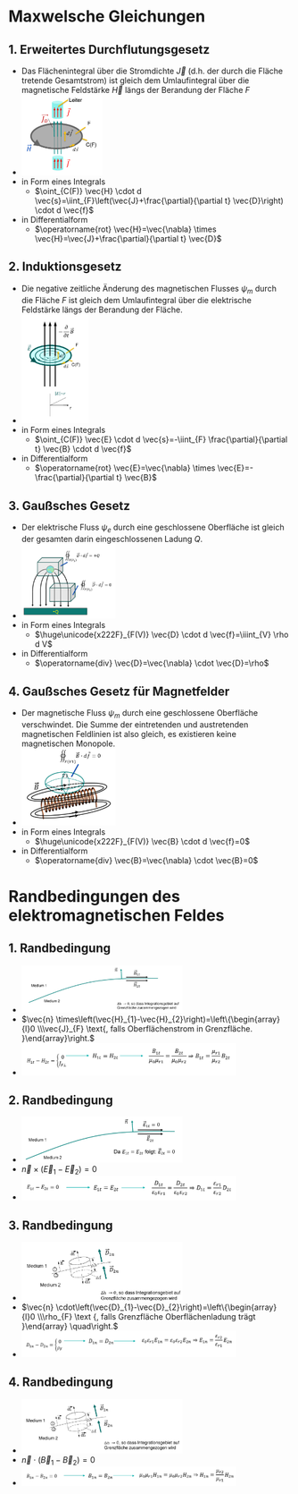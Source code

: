 # Maxwelsche Gleichungen 
## 1. Erweitertes Durchflutungsgesetz 
- Das Flächenintegral über die Stromdichte $\vec{J}$ (d.h. der durch die Fläche tretende Gesamtstrom) ist gleich dem Umlaufintegral über die magnetische Feldstärke $\vec{H}$ längs der Berandung der Fläche $F$ 
- <img src="https://raw.githubusercontent.com/xiaomeng-huang-study/images_Theoretische_Elektrotechnik/refs/heads/main/Scrennshot_2025-04-04_08-21-55.png?raw=" width="30%" />  
- in Form eines Integrals 
	- $\oint_{C(F)} \vec{H} \cdot d \vec{s}=\iint_{F}\left(\vec{J}+\frac{\partial}{\partial t} \vec{D}\right) \cdot d \vec{f}$ 
- in Differentialform 
	- $\operatorname{rot} \vec{H}=\vec{\nabla} \times \vec{H}=\vec{J}+\frac{\partial}{\partial t} \vec{D}$ 

## 2. Induktionsgesetz 
- Die negative zeitliche Änderung des magnetischen Flusses $\psi_{m}$ durch die Fläche $F$ ist gleich dem Umlaufintegral über die elektrische Feldstärke längs der Berandung der Fläche. 
- <img src="https://raw.githubusercontent.com/xiaomeng-huang-study/images_Theoretische_Elektrotechnik/refs/heads/main/Scrennshot_2025-04-04_16-41-51.png?raw=" width="25%" /> 
- in Form eines Integrals 
	- $\oint_{C(F)} \vec{E} \cdot d \vec{s}=-\iint_{F} \frac{\partial}{\partial t} \vec{B} \cdot d \vec{f}$ 
- in Differentialform 
	- $\operatorname{rot} \vec{E}=\vec{\nabla} \times \vec{E}=-\frac{\partial}{\partial t} \vec{B}$ 

## 3. Gaußsches Gesetz 
- Der elektrische Fluss $\psi_{e}$ durch eine geschlossene Oberfläche ist gleich der gesamten darin eingeschlossenen Ladung $Q$. 
- <img src="https://raw.githubusercontent.com/xiaomeng-huang-study/images_Theoretische_Elektrotechnik/refs/heads/main/Scrennshot_2025-04-04_16-46-34.png?raw=" width="35%" /> 
- in Form eines Integrals 
	- $\huge\unicode{x222F}_{F(V)} \vec{D} \cdot d \vec{f}=\iiint_{V} \rho d V$ 
- in Differentialform 
	- $\operatorname{div} \vec{D}=\vec{\nabla} \cdot \vec{D}=\rho$ 

## 4. Gaußsches Gesetz für Magnetfelder 
- Der magnetische Fluss $\psi_{m}$ durch eine geschlossene Oberfläche verschwindet. Die Summe der eintretenden und austretenden magnetischen Feldlinien ist also gleich, es existieren keine magnetischen Monopole. 
- <img src="https://raw.githubusercontent.com/xiaomeng-huang-study/images_Theoretische_Elektrotechnik/refs/heads/main/Scrennshot_2025-04-04_17-04-18.png?raw=" width="35%" /> 
- in Form eines Integrals 
	- $\huge\unicode{x222F}_{F(V)} \vec{B} \cdot d \vec{f}=0$ 
- in Differentialform 
	- $\operatorname{div} \vec{B}=\vec{\nabla} \cdot \vec{B}=0$ 


# Randbedingungen des elektromagnetischen Feldes 
## 1. Randbedingung 
- <img src="https://raw.githubusercontent.com/xiaomeng-huang-study/images_Theoretische_Elektrotechnik/refs/heads/main/Scrennshot_2025-04-04_17-26-51.png?raw=" width="60%" /> 
- $\vec{n} \times\left(\vec{H}_{1}-\vec{H}_{2}\right)=\left\{\begin{array}{l}0 \\\vec{J}_{F} \text{,  falls Oberflächenstrom in Grenzfläche. }\end{array}\right.$ 
- <img src="https://raw.githubusercontent.com/xiaomeng-huang-study/images_Theoretische_Elektrotechnik/refs/heads/main/Scrennshot_2025-04-04_17-27-28.png?raw=" width="80%" /> 

## 2. Randbedingung 
- <img src="https://raw.githubusercontent.com/xiaomeng-huang-study/images_Theoretische_Elektrotechnik/refs/heads/main/Scrennshot_2025-04-04_17-29-07.png?raw=" width="60%" /> 
- $\vec{n} \times\left(\vec{E}_{1}-\vec{E}_{2}\right)=0$ 
- <img src="https://raw.githubusercontent.com/xiaomeng-huang-study/images_Theoretische_Elektrotechnik/refs/heads/main/Scrennshot_2025-04-04_17-31-03.png?raw=" width="80%" /> 

## 3. Randbedingung 
- <img src="https://raw.githubusercontent.com/xiaomeng-huang-study/images_Theoretische_Elektrotechnik/refs/heads/main/Scrennshot_2025-04-04_17-32-08.png?raw=" width="60%" /> 
- $\vec{n} \cdot\left(\vec{D}_{1}-\vec{D}_{2}\right)=\left\{\begin{array}{l}0 \\\rho_{F} \text {,  falls Grenzfläche Oberflächenladung trägt }\end{array} \quad\right.$ 
- <img src="https://raw.githubusercontent.com/xiaomeng-huang-study/images_Theoretische_Elektrotechnik/refs/heads/main/Scrennshot_2025-04-04_17-33-58.png?raw=" width="80%" /> 

## 4. Randbedingung 
- <img src="https://raw.githubusercontent.com/xiaomeng-huang-study/images_Theoretische_Elektrotechnik/refs/heads/main/Scrennshot_2025-04-04_17-35-32.png?raw=" width="60%" /> 
- $\vec{n} \cdot\left(\vec{B}_{1}-\vec{B}_{2}\right)=0$ 
- <img src="https://raw.githubusercontent.com/xiaomeng-huang-study/images_Theoretische_Elektrotechnik/refs/heads/main/Scrennshot_2025-04-04_17-34-34.png?raw=" width="80%" /> 

